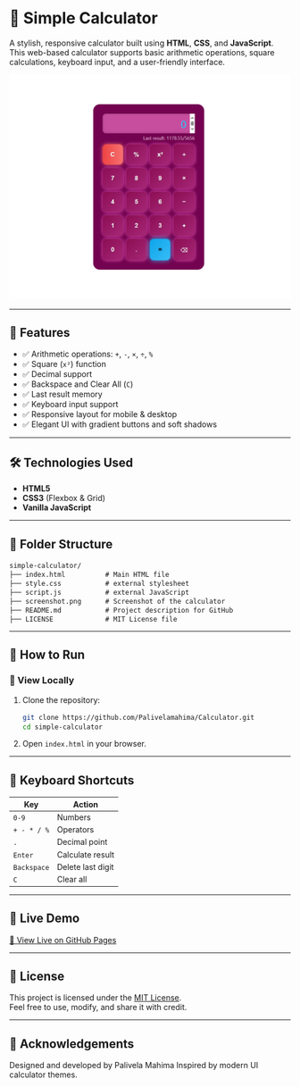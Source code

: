 # 🔢 Simple Calculator

A stylish, responsive calculator built using **HTML**, **CSS**, and **JavaScript**. This web-based calculator supports basic arithmetic operations, square calculations, keyboard input, and a user-friendly interface.

![Calculator Screenshot](screenshot.png)

---

## 🌟 Features

- ✅ Arithmetic operations: `+`, `-`, `×`, `÷`, `%`
- ✅ Square (`x²`) function
- ✅ Decimal support
- ✅ Backspace and Clear All (`C`)
- ✅ Last result memory
- ✅ Keyboard input support
- ✅ Responsive layout for mobile & desktop
- ✅ Elegant UI with gradient buttons and soft shadows

---

## 🛠️ Technologies Used

- **HTML5**
- **CSS3** (Flexbox & Grid)
- **Vanilla JavaScript**

---

## 📁 Folder Structure

```
simple-calculator/
├── index.html          # Main HTML file
├── style.css           # external stylesheet 
├── script.js           # external JavaScript 
├── screenshot.png      # Screenshot of the calculator
├── README.md           # Project description for GitHub
├── LICENSE             # MIT License file
```

---

## 🚀 How to Run

### 🔹 View Locally

1. Clone the repository:
   ```bash
   git clone https://github.com/Palivelamahima/Calculator.git
   cd simple-calculator
   ```
2. Open `index.html` in your browser.

---

## 🔑 Keyboard Shortcuts

| Key        | Action              |
|------------|---------------------|
| `0-9`      | Numbers             |
| `+ - * / %`| Operators           |
| `.`        | Decimal point       |
| `Enter`    | Calculate result    |
| `Backspace`| Delete last digit   |
| `C`        | Clear all           |

---

## 📸 Live Demo

[🔗 View Live on GitHub Pages](https://github.com/Palivelamahima/Calculator)  
> 

---

## 📜 License

This project is licensed under the [MIT License](LICENSE).  
Feel free to use, modify, and share it with credit.

---

## 🙌 Acknowledgements

Designed and developed by Palivela Mahima
Inspired by modern UI calculator themes.
